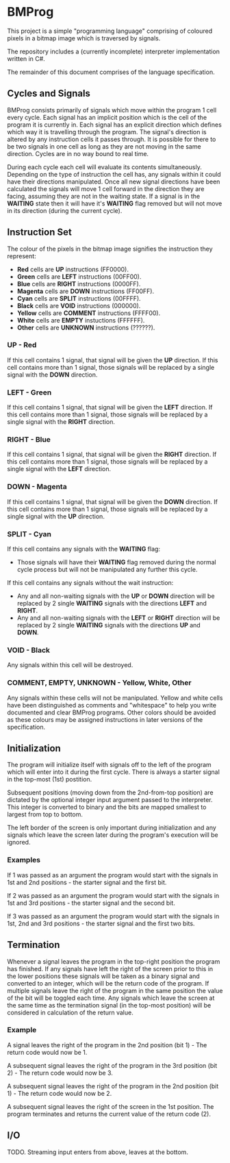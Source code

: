 ﻿BMProg
==============================
This project is a simple "programming language" comprising of coloured pixels in a bitmap image which is traversed by signals.

The repository includes a (currently incomplete) interpreter implementation written in C#.

The remainder of this document comprises of the language specification.

## Cycles and Signals
BMProg consists primarily of signals which move within the program 1 cell every cycle.
Each signal has an implicit position which is the cell of the program it is currently in.
Each signal has an explicit direction which defines which way it is travelling through the program.
The signal's direction is altered by any instruction cells it passes through.
It is possible for there to be two signals in one cell as long as they are not moving in the same direction.
Cycles are in no way bound to real time.

During each cycle each cell will evaluate its contents simultaneously.
Depending on the type of instruction the cell has, any signals within it could have their directions manipulated.
Once all new signal directions have been calculated the signals will move 1 cell forward in the direction they are facing, assuming they are not in the waiting state.
If a signal is in the **WAITING** state then it will have it's **WAITING** flag removed but will not move in its direction (during the current cycle).

## Instruction Set
The colour of the pixels in the bitmap image signifies the instruction they represent:
- **Red** cells are **UP** instructions (FF0000).
- **Green** cells are **LEFT** instructions (00FF00).
- **Blue** cells are **RIGHT** instructions (0000FF).
- **Magenta** cells are **DOWN** instructions (FF00FF).
- **Cyan** cells are **SPLIT** instructions (00FFFF).
- **Black** cells are **VOID** instructions (000000).
- **Yellow** cells are **COMMENT** instructions (FFFF00).
- **White** cells are **EMPTY** instuctions (FFFFFF).
- **Other** cells are **UNKNOWN** instructions (??????).

### UP - Red
If this cell contains 1 signal, that signal will be given the **UP** direction.
If this cell contains more than 1 signal, those signals will be replaced by a single signal with the **DOWN** direction.

### LEFT - Green
If this cell contains 1 signal, that signal will be given the **LEFT** direction.
If this cell contains more than 1 signal, those signals will be replaced by a single signal with the **RIGHT** direction.

### RIGHT - Blue
If this cell contains 1 signal, that signal will be given the **RIGHT** direction.
If this cell contains more than 1 signal, those signals will be replaced by a single signal with the **LEFT** direction.

### DOWN - Magenta
If this cell contains 1 signal, that signal will be given the **DOWN** direction.
If this cell contains more than 1 signal, those signals will be replaced by a single signal with the **UP** direction.

### SPLIT - Cyan
If this cell contains any signals with the **WAITING** flag:
- Those signals will have their **WAITING** flag removed during the normal cycle process but will not be manipulated any further this cycle.

If this cell contains any signals without the wait instruction:
- Any and all non-waiting signals with the **UP** or **DOWN** direction will be replaced by 2 single **WAITING** signals with the directions **LEFT** and **RIGHT**.
- Any and all non-waiting signals with the **LEFT** or **RIGHT** direction will be replaced by 2 single **WAITING** signals with the directions **UP** and **DOWN**.

### VOID - Black
Any signals within this cell will be destroyed.

### COMMENT, EMPTY, UNKNOWN - Yellow, White, Other
Any signals within these cells will not be manipulated.
Yellow and white cells have been distinguished as comments and "whitespace" to help you write documented and clear BMProg programs.
Other colors should be avoided as these colours may be assigned instructions in later versions of the specification.

## Initialization
The program will initialize itself with signals off to the left of the program which will enter into it during the first cycle.
There is always a starter signal in the top-most (1st) postition.

Subsequent positions (moving down from the 2nd-from-top position) are dictated by the optional integer input argument passed to the interpreter.
This integer is converted to binary and the bits are mapped smallest to largest from top to bottom.

The left border of the screen is only important during initialization and any signals which leave the screen later during the program's execution will be ignored.

### Examples
If 1 was passed as an argument the program would start with the signals in 1st and 2nd positions - the starter signal and the first bit.

If 2 was passed as an argument the program would start with the signals in 1st and 3rd positions - the starter signal and the second bit.

If 3 was passed as an argument the program would start with the signals in 1st, 2nd and 3rd positions - the starter signal and the first two bits.

## Termination
Whenever a signal leaves the program in the top-right position the program has finished.
If any signals have left the right of the screen prior to this in the lower positions these signals will be taken as a binary signal and converted to an integer, which will be the return code of the program.
If multiple signals leave the right of the program in the same position the value of the bit will be toggled each time.
Any signals which leave the screen at the same time as the termination signal (in the top-most position) will be considered in calculation of the return value.

### Example
A signal leaves the right of the program in the 2nd position (bit 1) - The return code would now be 1.

A subsequent signal leaves the right of the program in the 3rd position (bit 2) - The return code would now be 3.

A subsequent signal leaves the right of the program in the 2nd position (bit 1) - The return code would now be 2.

A subsequent signal leaves the right of the screen in the 1st position.
The program terminates and returns the current value of the return code (2).

## I/O
TODO.
Streaming input enters from above, leaves at the bottom.
